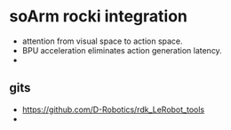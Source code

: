 # soArm rocki integration

* attention from visual space to action space.
* BPU acceleration eliminates action generation latency.
* 


## gits
* https://github.com/D-Robotics/rdk_LeRobot_tools
* 

